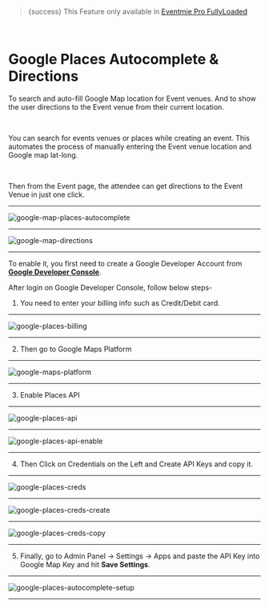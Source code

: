 
>{success} This Feature only available in [Eventmie Pro FullyLoaded](https://classiebit.com/eventmie-pro-fullyloaded)

<br>

# Google Places Autocomplete & Directions

To search and auto-fill Google Map location for Event venues. And to show the user directions to the Event venue from their current location.

<br>

You can search for events venues or places while creating an event. This automates the process of manually entering the Event venue location and Google map lat-long.

<br>

Then from the Event page, the attendee can get directions to the Event Venue in just one click.

---

![google-map-places-autocomplete](/images/fullyloaded/google-map-places-autocomplete.webp "google-map-places-autocomplete")

---

![google-map-directions](/images/fullyloaded/google-map-directions.webp "google-map-directions")

---

To enable it, you first need to create a Google Developer Account from **[Google Developer Console](https://console.cloud.google.com/)**. 


After login on Google Developer Console, follow below steps-

1. You need to enter your billing info such as Credit/Debit card.

---

![google-places-billing](/images/fullyloaded/google-places-billing.webp "google-places-billing")

---

2. Then go to Google Maps Platform

---

![google-maps-platform](/images/fullyloaded/google-maps-platform.webp "google-maps-platform")

---

3. Enable Places API

---

![google-places-api](/images/fullyloaded/google-places-api.webp "google-places-api")

---

![google-places-api-enable](/images/fullyloaded/google-places-api-enable.webp "google-places-api-enable")

---

4. Then Click on Credentials on the Left and Create API Keys and copy it.

---

![google-places-creds](/images/fullyloaded/google-places-creds.webp "google-places-creds")

---

![google-places-creds-create](/images/fullyloaded/google-places-creds-create.webp "google-places-creds-create")

---

![google-places-creds-copy](/images/fullyloaded/google-places-creds-copy.webp "google-places-creds-copy")

---

5. Finally, go to Admin Panel -> Settings -> Apps and paste the API Key into Google Map Key and hit **Save Settings**.

---

![google-places-autocomplete-setup](/images/fullyloaded/google-places-autocomplete-setup.webp "google-places-autocomplete-setup")

---